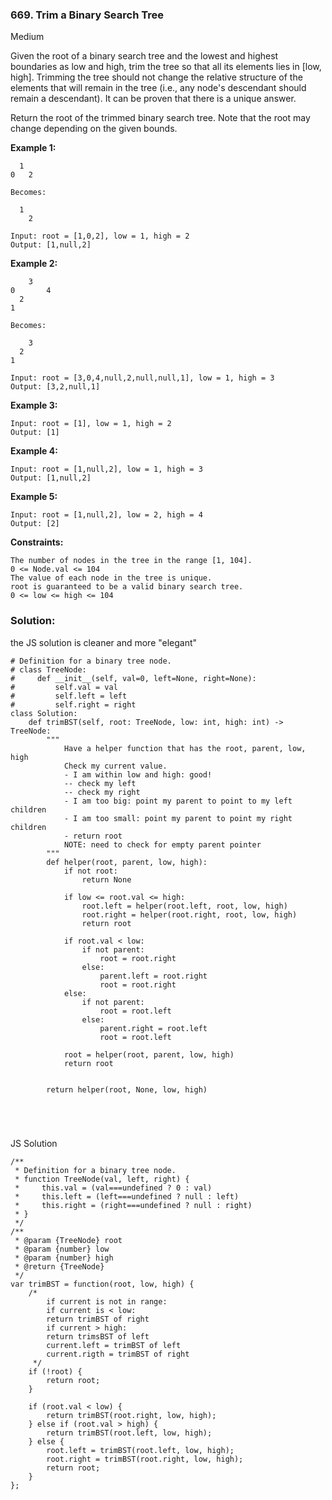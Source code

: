 ### 669. Trim a Binary Search Tree
Medium

Given the root of a binary search tree and the lowest and highest boundaries as low and high, trim the tree so that all its elements lies in [low, high]. Trimming the tree should not change the relative structure of the elements that will remain in the tree (i.e., any node's descendant should remain a descendant). It can be proven that there is a unique answer.

Return the root of the trimmed binary search tree. Note that the root may change depending on the given bounds.

**Example 1:**
```
  1
0   2

Becomes:

  1
    2

Input: root = [1,0,2], low = 1, high = 2
Output: [1,null,2]
```

**Example 2:**
```
    3
0       4
  2
1

Becomes:

    3
  2
1

Input: root = [3,0,4,null,2,null,null,1], low = 1, high = 3
Output: [3,2,null,1]
```

**Example 3:**
```
Input: root = [1], low = 1, high = 2
Output: [1]
```

**Example 4:**
```
Input: root = [1,null,2], low = 1, high = 3
Output: [1,null,2]
```

**Example 5:**
```
Input: root = [1,null,2], low = 2, high = 4
Output: [2]
``` 

**Constraints:**
```
The number of nodes in the tree in the range [1, 104].
0 <= Node.val <= 104
The value of each node in the tree is unique.
root is guaranteed to be a valid binary search tree.
0 <= low <= high <= 104
```


### Solution:
the JS solution is cleaner and more "elegant"
```
# Definition for a binary tree node.
# class TreeNode:
#     def __init__(self, val=0, left=None, right=None):
#         self.val = val
#         self.left = left
#         self.right = right
class Solution:
    def trimBST(self, root: TreeNode, low: int, high: int) -> TreeNode:
        """
            Have a helper function that has the root, parent, low, high
            Check my current value.
            - I am within low and high: good!
            -- check my left
            -- check my right
            - I am too big: point my parent to point to my left children
            - I am too small: point my parent to point my right children
            - return root
            NOTE: need to check for empty parent pointer
        """
        def helper(root, parent, low, high):
            if not root:
                return None
            
            if low <= root.val <= high:
                root.left = helper(root.left, root, low, high)
                root.right = helper(root.right, root, low, high)
                return root
            
            if root.val < low:
                if not parent:
                    root = root.right
                else:
                    parent.left = root.right
                    root = root.right
            else:
                if not parent:
                    root = root.left
                else:
                    parent.right = root.left
                    root = root.left

            root = helper(root, parent, low, high)
            return root

        
        return helper(root, None, low, high)
            
            
        
        
```
JS Solution
```
/**
 * Definition for a binary tree node.
 * function TreeNode(val, left, right) {
 *     this.val = (val===undefined ? 0 : val)
 *     this.left = (left===undefined ? null : left)
 *     this.right = (right===undefined ? null : right)
 * }
 */
/**
 * @param {TreeNode} root
 * @param {number} low
 * @param {number} high
 * @return {TreeNode}
 */
var trimBST = function(root, low, high) {
    /*
        if current is not in range:
        if current is < low:
        return trimBST of right
        if current > high:
        return trimsBST of left
        current.left = trimBST of left
        current.rigth = trimBST of right
     */
    if (!root) {
        return root;
    }
    
    if (root.val < low) {
        return trimBST(root.right, low, high);
    } else if (root.val > high) {
        return trimBST(root.left, low, high);
    } else {
        root.left = trimBST(root.left, low, high);
        root.right = trimBST(root.right, low, high);
        return root;
    }
};
```

